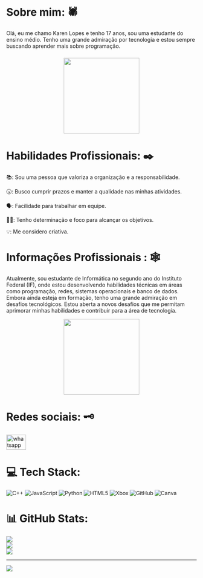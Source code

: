 # Sobre mim: 🕷
Olá, eu me chamo Karen Lopes e tenho 17 anos, sou uma estudante do ensino médio. Tenho uma grande admiração por tecnologia e estou sempre buscando aprender mais sobre programação.<br>

###
<div align="center">
  <img height="200" src="https://media1.tenor.com/m/BrnE66IHQQsAAAAd/spider-man-miles-morales-spider-man.gif"  />
</div>

###

###

###
###

###

# Habilidades Profissionais: ✒️

📚: Sou uma pessoa que valoriza a organização e a responsabilidade.

🕠: Busco cumprir prazos e manter a qualidade nas minhas atividades.

🗣: Facilidade para trabalhar em equipe.

👩‍💻: Tenho determinação e foco para alcançar os objetivos.

💡: Me considero criativa.

###
# Informações Profissionais : 🕸
Atualmente, sou estudante de Informática no segundo ano do Instituto Federal (IF), onde estou desenvolvendo habilidades técnicas em áreas como programação, redes, sistemas operacionais e banco de dados. Embora ainda esteja em formação, tenho uma grande admiração em desafios tecnológicos. Estou aberta a novos desafios que me permitam aprimorar minhas habilidades e contribuir para a área de tecnologia.

<div align="center">
  <img height="200" src="https://media1.tenor.com/m/Pbba1PtyW5sAAAAd/gotime-spiderman.gif"  />
</div>

###
###

###

# Redes sociais: 🗝
<div align="left">
  <a href="https://wa.me/message/MIPDTFI5HU72O1" target="_blank">
    <img src="https://raw.githubusercontent.com/maurodesouza/profile-readme-generator/master/src/assets/icons/social/whatsapp/default.svg" width="52" height="40" alt="whatsapp logo"  />
  </a>
</div>

###


###


# 💻 Tech Stack:
![C++](https://img.shields.io/badge/c++-%2300599C.svg?style=for-the-badge&logo=c%2B%2B&logoColor=white) ![JavaScript](https://img.shields.io/badge/javascript-%23323330.svg?style=for-the-badge&logo=javascript&logoColor=%23F7DF1E) ![Python](https://img.shields.io/badge/python-3670A0?style=for-the-badge&logo=python&logoColor=ffdd54) ![HTML5](https://img.shields.io/badge/html5-%23E34F26.svg?style=for-the-badge&logo=html5&logoColor=white) ![Xbox](https://img.shields.io/badge/xbox-%23107C10.svg?style=for-the-badge&logo=xbox&logoColor=white) ![GitHub](https://img.shields.io/badge/github-%23121011.svg?style=for-the-badge&logo=github&logoColor=white) ![Canva](https://img.shields.io/badge/Canva-%2300C4CC.svg?style=for-the-badge&logo=Canva&logoColor=white)
# 📊 GitHub Stats:
![](https://github-readme-stats.vercel.app/api?username=karen2207&theme=kacho_ga&hide_border=false&include_all_commits=true&count_private=false)<br/>
![](https://github-readme-streak-stats.herokuapp.com/?user=karen2207&theme=kacho_ga&hide_border=false)<br/>
![](https://github-readme-stats.vercel.app/api/top-langs/?username=karen2207&theme=kacho_ga&hide_border=false&include_all_commits=true&count_private=false&layout=compact)

---
[![](https://visitcount.itsvg.in/api?id=karen2207&icon=7&color=4)](https://visitcount.itsvg.in)

<!-- Proudly created with GPRM ( https://gprm.itsvg.in ) --->
